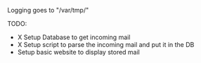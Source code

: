 Logging goes to "/var/tmp/<logfile>"

TODO:
- X Setup Database to get incoming mail
- X Setup script to parse the incoming mail and put it in the DB
- Setup basic website to display stored mail
